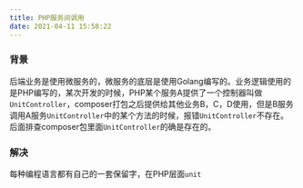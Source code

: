 ```yaml
---
title: PHP服务间调用
date: 2021-04-11 15:58:22
---
```


### 背景
    
后端业务是使用微服务的，微服务的底层是使用Golang编写的。业务逻辑使用的是PHP编写的，某次开发的时候，PHP某个服务A提供了一个控制器叫做`UnitController`，composer打包之后提供给其他业务B，C，D使用，但是B服务调用A服务`UnitController`中的某个方法的时候，报错`UnitController`不存在。后面排查composer包里面`UnitController`的确是存在的。

### 解决
每种编程语言都有自己的一套保留字，在PHP层面`unit`

